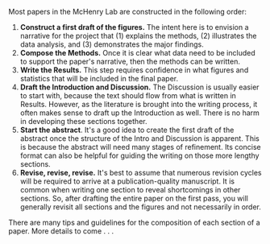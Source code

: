 Most papers in the McHenry Lab are constructed in the following order:

1. **Construct a first draft of the figures.** The intent here is to envision a narrative for the project that (1) explains the methods, (2) illustrates the data analysis, and (3) demonstrates the major findings. 
2. **Compose the Methods.** Once it is clear what data need to be included to support the paper's narrative, then the methods can be written.
3. **Write the Results.** This step requires confidence in what figures and statistics that will be included in the final paper. 
4. **Draft the Introduction and Discussion.** The Discussion is usually easier to start with, because the text should flow from what is written in Results. However, as the literature is brought into the writing process, it often makes sense to draft up the Introduction as well. There is no harm in developing these sections together.
5. **Start the abstract**. It's a good idea to create the first draft of the abstract once the structure of the Intro and Discussion is apparent. This is because the abstract will need many stages of refinement. Its concise format can also be helpful for guiding the writing on those more lengthy sections.
6. **Revise, revise, revise.** It's best to assume that numerous revision cycles will be required to arrive at a publication-quality manuscript. It is common when writing one section to reveal shortcomings in other sections. So, after drafting the entire paper on the first pass, you will generally revisit all sections and the figures and not necessarily in order.

There are many tips and guidelines for the composition of each section of a paper. More details to come . . .